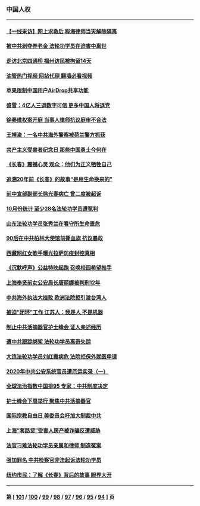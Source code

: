 ### 中国人权
---
#### [【一线采访】网上求救后 程海律师当天解除隔离](../../pages/ncid278/n13863363.md?11110845) 
#### [被中共剥夺养老金 法轮功学员在迫害中离世](../../pages/ncid278/n13861877.md?11110845) 
#### [走访北京四通桥 福州访民被拘留14天](../../pages/ncid278/n13863183.md?11110845) 
#### [油管热门视频 网站代理 翻墙必看视频](http://150.230.27.170:81/youtube.html?11110845)
#### [苹果限制中国用户AirDrop共享功能](../../pages/ncid278/n13863173.md?11110845) 
#### [盛雪：4亿人三退数字可信 更多中国人将退党](../../pages/ncid278/n13862928.md?11110845) 
#### [徐秦维权案开庭 当事人律师抗议庭审不合法](../../pages/ncid278/n13862632.md?11110845) 
#### [王靖渝：一名中共海外警察被荷兰警方抓获](../../pages/ncid278/n13862163.md?11110845) 
#### [共产主义受害者纪念日 那些中国勇士今何在](../../pages/ncid278/n13861994.md?11110845) 
#### [《长春》震撼心灵 观众：他们为正义牺牲自己](../../pages/ncid278/n13852078.md?11110845) 
#### [追溯20年前《长春》的故事“是用生命换来的”](../../pages/ncid278/n13851645.md?11110845) 
#### [前中宣部副部长徐光春病亡 曾二度被起诉](../../pages/ncid278/n13857638.md?11110845) 
#### [10月份统计 至少28名法轮功学员遭冤判](../../pages/ncid278/n13861128.md?11110845) 
#### [山东法轮功学员张秀兰在看守所生命垂危](../../pages/ncid278/n13860281.md?11110845) 
#### [90后在中共柏林大使馆前撕血旗 抗议暴政](../../pages/ncid278/n13860258.md?11110845) 
#### [西藏网红女歌手曝光拉萨防疫封控真相](../../pages/ncid278/n13860022.md?11110845) 
#### [《沉默呼声》公益特映起跑  召唤校园希望推手](../../pages/ncid278/n13859756.md?11110845) 
#### [上海奉贤前女公安局长唐丽娜被判刑12年](../../pages/ncid278/n13859528.md?11110845) 
#### [中共海外执法大挫败 欧洲法院拒引渡台湾人](../../pages/ncid278/n13859684.md?11110845) 
#### [被迫“闭环”工作 江苏人：我是人 不是机器](../../pages/ncid278/n13859052.md?11110845) 
#### [制止中共活摘器官护士峰会 证人亲述经历](../../pages/ncid278/n13859007.md?11110845) 
#### [遭中共跟踪绑架 法轮功学员离奇失踪](../../pages/ncid278/n13856504.md?11110845) 
#### [大连法轮功学员刘红霞病危 法院拒保外就医申请](../../pages/ncid278/n13856678.md?11110845) 
#### [2020年中共公安系统官员遭厄运实录（一）](../../pages/ncid278/n13854727.md?11110845) 
#### [全球法治指数中国排95 专家：中共制度决定](../../pages/ncid278/n13855901.md?11110845) 
#### [护士峰会下周举行 聚焦中共活摘器官](../../pages/ncid278/n13855418.md?11110845) 
#### [国际宗教自由日 美委员会吁加大制裁中共](../../pages/ncid278/n13855021.md?11110845) 
#### [上海“套路贷”受害人房产被诈骗反遭威胁](../../pages/ncid278/n13853106.md?11110845) 
#### [法官刁难法轮功学员亲属和律师 制造冤案](../../pages/ncid278/n13853873.md?11110845) 
#### [强加罪名 中共检察官非法起诉法轮功学员](../../pages/ncid278/n13852456.md?11110845) 
#### [纽约市民：了解《长春》背后的故事 眼界大开](../../pages/ncid278/n13853501.md?11110845) 

---
#### 第 [ [101](./101.md?11110845) / [100](./100.md?11110845) / [99](./99.md?11110845) / [98](./98.md?11110845) / [97](./97.md?11110845) / [96](./96.md?11110845) / [95](./95.md?11110845) / [94](./94.md?11110845) ] 页
